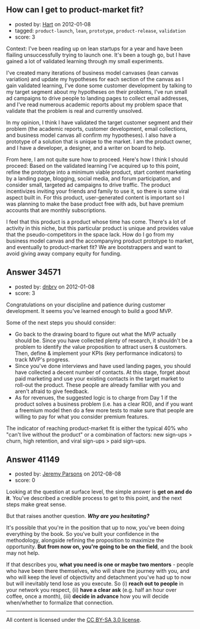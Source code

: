 ## How can I get to product-market fit?

- posted by: [Hart](https://stackexchange.com/users/-1/11869-hart) on 2012-01-08
- tagged: `product-launch`, `lean`, `prototype`, `product-release`, `validation`
- score: 3

Context: I've been reading up on lean startups for a year and have been flailing unsuccessfully trying to launch one. It's been a tough go, but I have gained a lot of validated learning through my small experiments.

I've created many iterations of business model canvases (lean canvas variation) and update my hypotheses for each section of the canvas as I gain validated learning, I've done some customer development by talking to my target segment about my hypotheses on their problems, I've run small ad campaigns to drive people to landing pages to collect email addresses, and I've read numerous academic reports about my problem space that validate that the problem is real and currently unsolved.

In my opinion, I think I have validated the target customer segment and their problem (the academic reports, customer development, email collections, and business model canvas all confirm my hypotheses). I also have a prototype of a solution that is unique to the market. I am the product owner, and I have a developer, a designer, and a writer on board to help.

From here, I am not quite sure how to proceed. Here's how I think I should proceed: Based on the validated learning I've acquired up to this point, refine the prototype into a minimum viable product, start content marketing by a landing page, blogging, social media, and forum participation, and consider small, targeted ad campaigns to drive traffic. The product incentivizes inviting your friends and family to use it, so there is some viral aspect built in. For this product, user-generated content is important so I was planning to make the base product free with ads, but have premium accounts that are monthly subscriptions.

I feel that this product is a product whose time has come. There's a lot of activity in this niche, but this particular product is unique and provides value that the pseudo-competitors in the space lack. How do I go from my business model canvas and the accompanying product prototype to market, and eventually to product-market fit? We are bootstrappers and want to avoid giving away company equity for funding.


## Answer 34571

- posted by: [dnbrv](https://stackexchange.com/users/-1/15284-dnbrv) on 2012-01-08
- score: 3

Congratulations on your discipline and patience during customer development. It seems you've learned enough to build a good MVP.

Some of the next steps you should consider:

 - Go back to the drawing board to figure out what the MVP actually should be. Since you have collected plenty of research, it shouldn't be a problem to identify *the* value proposition to attract users & customers. Then, define & implement your KPIs (key performance indicators) to track MVP's progress.
 - Since you've done interviews and have used landing pages, you should have collected a decent number of contacts. At this stage, forget about paid marketing and use your existing contacts in the target market to roll-out the product. These people are already familiar with you and aren't afraid to give feedback.
 - As for revenues, the suggested logic is to charge from Day 1 if the product solves a business problem (i.e. has a clear ROI), and if you want a freemium model then do a few more tests to make sure that people are willing to pay for what you consider premium features.

The indicator of reaching product-market fit is either the typical 40% who "can't live without the product" or a combination of factors: new sign-ups > churn, high retention, and viral sign-ups > paid sign-ups.


## Answer 41149

- posted by: [Jeremy Parsons](https://stackexchange.com/users/-1/4291-jeremy-parsons) on 2012-08-08
- score: 0

Looking at the question at surface level, the simple answer is **get on and do it**. You've described a credible process to get to this point, and the next steps make great sense.

But that raises another question. ***Why are you hesitating?***

It's possible that you're in the position that up to now, you've been doing everything by the book. So you've built your confidence in the methodology, alongside refining the proposition to maximize the opportunity. **But from now on, you're going to be on the field**, and the book may not help.

If that describes you, **what you need is one or maybe two mentors** - people who have been there themselves, who will share the journey with you, and who will keep the level of objectivity and detachment you've had up to now but will inevitably tend lose as you execute. So (i) **reach out to people** in your network you respect, (ii) **have a clear ask** (e.g. half an hour over coffee, once a month), (iii) **decide in advance** how you will decide when/whether to formalize that connection.



---

All content is licensed under the [CC BY-SA 3.0 license](https://creativecommons.org/licenses/by-sa/3.0/).
